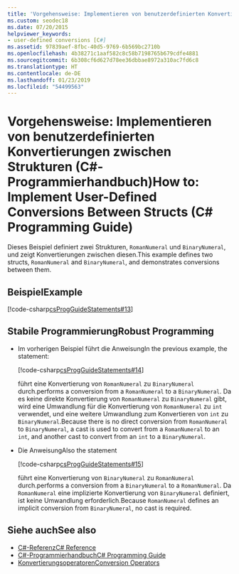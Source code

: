 ```yaml
---
title: 'Vorgehensweise: Implementieren von benutzerdefinierten Konvertierungen zwischen Strukturen – C#-Programmierhandbuch'
ms.custom: seodec18
ms.date: 07/20/2015
helpviewer_keywords:
- user-defined conversions [C#]
ms.assetid: 97839aef-8fbc-40d5-9769-6b569bc2710b
ms.openlocfilehash: 4b38271c1aaf582c8c58b7198765b679cdfe4881
ms.sourcegitcommit: 6b308cf6d627d78ee36dbbae8972a310ac7fd6c8
ms.translationtype: HT
ms.contentlocale: de-DE
ms.lasthandoff: 01/23/2019
ms.locfileid: "54499563"
---
```

# <a name="how-to-implement-user-defined-conversions-between-structs-c-programming-guide"></a><span data-ttu-id="2bb37-102">Vorgehensweise: Implementieren von benutzerdefinierten Konvertierungen zwischen Strukturen (C#-Programmierhandbuch)</span><span class="sxs-lookup"><span data-stu-id="2bb37-102">How to: Implement User-Defined Conversions Between Structs (C# Programming Guide)</span></span>
<span data-ttu-id="2bb37-103">Dieses Beispiel definiert zwei Strukturen, `RomanNumeral` und `BinaryNumeral`, und zeigt Konvertierungen zwischen diesen.</span><span class="sxs-lookup"><span data-stu-id="2bb37-103">This example defines two structs, `RomanNumeral` and `BinaryNumeral`, and demonstrates conversions between them.</span></span>  
  
## <a name="example"></a><span data-ttu-id="2bb37-104">Beispiel</span><span class="sxs-lookup"><span data-stu-id="2bb37-104">Example</span></span>  
 [!code-csharp[csProgGuideStatements#13](../../../csharp/programming-guide/classes-and-structs/codesnippet/CSharp/how-to-implement-user-defined-conversions-between-structs_1.cs)]  
  
## <a name="robust-programming"></a><span data-ttu-id="2bb37-105">Stabile Programmierung</span><span class="sxs-lookup"><span data-stu-id="2bb37-105">Robust Programming</span></span>  
  
-   <span data-ttu-id="2bb37-106">Im vorherigen Beispiel führt die Anweisung</span><span class="sxs-lookup"><span data-stu-id="2bb37-106">In the previous example, the statement:</span></span>  
  
     [!code-csharp[csProgGuideStatements#14](../../../csharp/programming-guide/classes-and-structs/codesnippet/CSharp/how-to-implement-user-defined-conversions-between-structs_2.cs)]  
  
     <span data-ttu-id="2bb37-107">führt eine Konvertierung von `RomanNumeral` zu `BinaryNumeral` durch.</span><span class="sxs-lookup"><span data-stu-id="2bb37-107">performs a conversion from a `RomanNumeral` to a `BinaryNumeral`.</span></span> <span data-ttu-id="2bb37-108">Da es keine direkte Konvertierung von `RomanNumeral` zu `BinaryNumeral` gibt, wird eine Umwandlung für die Konvertierung von `RomanNumeral` zu `int` verwendet, und eine weitere Umwandlung zum Konvertieren von `int` zu `BinaryNumeral`.</span><span class="sxs-lookup"><span data-stu-id="2bb37-108">Because there is no direct conversion from `RomanNumeral` to `BinaryNumeral`, a cast is used to convert from a `RomanNumeral` to an `int`, and another cast to convert from an `int` to a `BinaryNumeral`.</span></span>  
  
-   <span data-ttu-id="2bb37-109">Die Anweisung</span><span class="sxs-lookup"><span data-stu-id="2bb37-109">Also the statement</span></span>  
  
     [!code-csharp[csProgGuideStatements#15](../../../csharp/programming-guide/classes-and-structs/codesnippet/CSharp/how-to-implement-user-defined-conversions-between-structs_3.cs)]  
  
     <span data-ttu-id="2bb37-110">führt eine Konvertierung von `BinaryNumeral` zu `RomanNumeral` durch.</span><span class="sxs-lookup"><span data-stu-id="2bb37-110">performs a conversion from a `BinaryNumeral` to a `RomanNumeral`.</span></span> <span data-ttu-id="2bb37-111">Da `RomanNumeral` eine implizierte Konvertierung von `BinaryNumeral` definiert, ist keine Umwandlung erforderlich.</span><span class="sxs-lookup"><span data-stu-id="2bb37-111">Because `RomanNumeral` defines an implicit conversion from `BinaryNumeral`, no cast is required.</span></span>  
  
## <a name="see-also"></a><span data-ttu-id="2bb37-112">Siehe auch</span><span class="sxs-lookup"><span data-stu-id="2bb37-112">See also</span></span>

- [<span data-ttu-id="2bb37-113">C#-Referenz</span><span class="sxs-lookup"><span data-stu-id="2bb37-113">C# Reference</span></span>](../../../csharp/language-reference/index.md)
- [<span data-ttu-id="2bb37-114">C#-Programmierhandbuch</span><span class="sxs-lookup"><span data-stu-id="2bb37-114">C# Programming Guide</span></span>](../../../csharp/programming-guide/index.md)
- [<span data-ttu-id="2bb37-115">Konvertierungsoperatoren</span><span class="sxs-lookup"><span data-stu-id="2bb37-115">Conversion Operators</span></span>](../../../csharp/programming-guide/statements-expressions-operators/conversion-operators.md)

